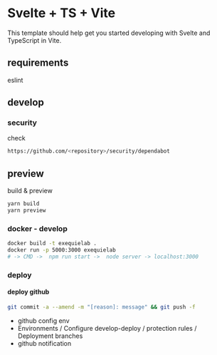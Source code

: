 # Svelte + TS + Vite

This template should help get you started developing with Svelte and TypeScript in Vite.

## requirements
eslint



## develop

### security

check 
```bash
https://github.com/<repository>/security/dependabot
```



## preview

build & preview

```sh
yarn build
yarn preview
```



### docker - develop 

```sh
docker build -t exequielab .
docker run -p 5000:3000 exequielab   
# -> CMD ->  npm run start ->  node server -> localhost:3000
```

### deploy

#### deploy github

```sh
git commit -a --amend -m "[reason]: message" && git push -f
```

- github config env
- Environments / Configure develop-deploy / protection rules / Deployment branches
- github notification

